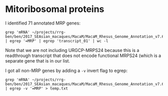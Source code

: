 # Mitoribosomal proteins

I identified 71 annotated MRP genes:
```
grep 'mRNA' ~/projects/rrg-ben/ben/2017_SEAsian_macaques/MacaM/MacaM_Rhesus_Genome_Annotation_v7.6.8.gff | egrep '=MRP' | egrep 'transcript_01' | wc -l
```
Note that we are not including URGCP-MRPS24 because this is a readthrough transcript that does not encode functional MRPS24 (which is a separate gene that is in our list.

I got all non-MRP genes by adding a `-v` invert flag to egrep:
```
grep 'mRNA' ~/projects/rrg-ben/ben/2017_SEAsian_macaques/MacaM/MacaM_Rhesus_Genome_Annotation_v7.6.8.gff | egrep -v '=MRP' > temp.txt
```
